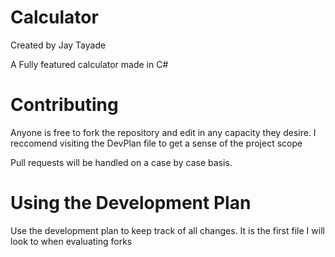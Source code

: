 Calculator
==========
Created by Jay Tayade

A Fully featured calculator made in C#

Contributing
============

Anyone is free to fork the repository and edit in any capacity they desire. 
I reccomend visiting the DevPlan file to get a sense of the project scope

Pull requests will be handled on a case by case basis.

Using the Development Plan
==========================

Use the development plan to keep track of all changes. It is the first file I will look to when evaluating forks

 


